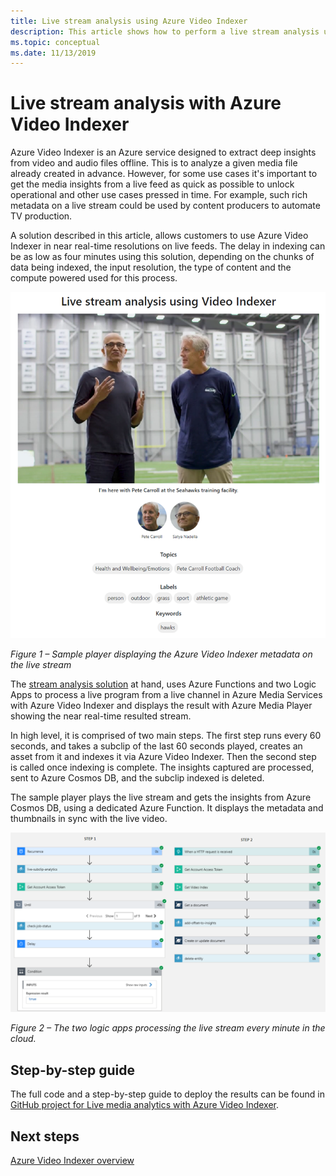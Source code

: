 ```yaml
---
title: Live stream analysis using Azure Video Indexer
description: This article shows how to perform a live stream analysis using Azure Video Indexer.
ms.topic: conceptual
ms.date: 11/13/2019
---
```


# Live stream analysis with Azure Video Indexer

Azure Video Indexer is an Azure service designed to extract deep insights from video and audio files offline. This is to analyze a given media file already created in advance. However, for some use cases it's important to get the media insights from a live feed as quick as possible to unlock operational and other use cases pressed in time. For example, such rich metadata on a live stream could be used by content producers to automate TV production.

A solution described in this article, allows customers to use Azure Video Indexer in near real-time resolutions on live feeds. The delay in indexing can be as low as four minutes using this solution, depending on the chunks of data being indexed, the input resolution, the type of content and the compute powered used for this process.

![The Azure Video Indexer metadata on the live stream](./media/live-stream-analysis/live-stream-analysis01.png)

*Figure 1 – Sample player displaying the Azure Video Indexer metadata on the live stream*

The [stream analysis solution](https://aka.ms/livestreamanalysis) at hand, uses Azure Functions and two Logic Apps to process a live program from a live channel in Azure Media Services with Azure Video Indexer and displays the result with Azure Media Player showing the near real-time resulted stream.

In high level, it is comprised of two main steps. The first step runs every 60 seconds, and takes a subclip of the last 60 seconds played, creates an asset from it and indexes it via Azure Video Indexer. Then the second step is called once indexing is complete. The insights captured are processed, sent to Azure Cosmos DB, and the subclip indexed is deleted.

The sample player plays the live stream and gets the insights from Azure Cosmos DB, using a dedicated Azure Function. It displays the metadata and thumbnails in sync with the live video.

![The two logic apps processing the live stream every minute in the cloud](./media/live-stream-analysis/live-stream-analysis02.png)

*Figure 2 – The two logic apps processing the live stream every minute in the cloud.*

## Step-by-step guide 

The full code and a step-by-step guide to deploy the results can be found in [GitHub project for Live media analytics with Azure Video Indexer](https://aka.ms/livestreamanalysis). 

## Next steps

[Azure Video Indexer overview](video-indexer-overview.md)
